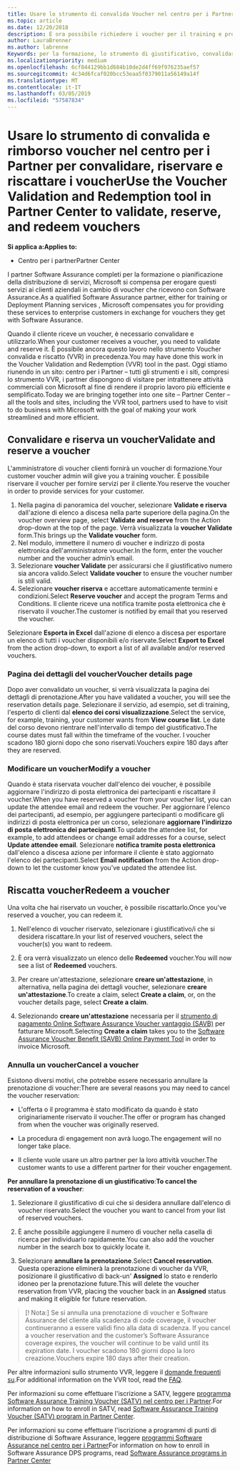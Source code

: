 ```yaml
---
title: Usare lo strumento di convalida Voucher nel centro per i Partner per i voucher di formazione e altro | Centro per i partner
ms.topic: article
ms.date: 12/20/2018
description: È ora possibile richiedere i voucher per il training e programmi di software assurance nel centro per i Partner
author: LauraBrenner
ms.author: labrenne
Keywords: per la formazione, lo strumento di giustificativo, convalidare voucher, attestazioni di garanzia di software, DPS, SATV
ms.localizationpriority: medium
ms.openlocfilehash: 6cf844129bb1d684b10de2d4ff69f976235aef57
ms.sourcegitcommit: 4c34d6fcaf020bcc53eaa5f0379011a56149a14f
ms.translationtype: MT
ms.contentlocale: it-IT
ms.lasthandoff: 03/05/2019
ms.locfileid: "57587834"
---
```

# <a name="use-the-voucher-validation-and-redemption-tool-in-partner-center-to-validate-reserve-and-redeem-vouchers"></a><span data-ttu-id="b2a86-104">Usare lo strumento di convalida e rimborso voucher nel centro per i Partner per convalidare, riservare e riscattare i voucher</span><span class="sxs-lookup"><span data-stu-id="b2a86-104">Use the Voucher Validation and Redemption tool in Partner Center to validate, reserve, and redeem vouchers</span></span> 

<span data-ttu-id="b2a86-105">**Si applica a:**</span><span class="sxs-lookup"><span data-stu-id="b2a86-105">**Applies to:**</span></span>

- <span data-ttu-id="b2a86-106">Centro per i partner</span><span class="sxs-lookup"><span data-stu-id="b2a86-106">Partner Center</span></span>

<span data-ttu-id="b2a86-107">I partner Software Assurance completi per la formazione o pianificazione della distribuzione di servizi, Microsoft si compensa per erogare questi servizi ai clienti aziendali in cambio di voucher che ricevono con Software Assurance.</span><span class="sxs-lookup"><span data-stu-id="b2a86-107">As a qualified Software Assurance partner, either for training or Deployment Planning services , Microsoft compensates you for providing these services to enterprise customers in exchange for vouchers they get with Software Assurance.</span></span>

<span data-ttu-id="b2a86-108">Quando il cliente riceve un voucher, è necessario convalidare e utilizzarlo.</span><span class="sxs-lookup"><span data-stu-id="b2a86-108">When your customer receives a voucher, you need to validate and reserve it.</span></span> <span data-ttu-id="b2a86-109">È possibile ancora questo lavoro nello strumento Voucher convalida e riscatto (VVR) in precedenza.</span><span class="sxs-lookup"><span data-stu-id="b2a86-109">You may have done this work in the Voucher Validation and Redemption (VVR) tool in the past.</span></span> <span data-ttu-id="b2a86-110">Oggi stiamo riunendo in un sito: centro per i Partner – tutti gli strumenti e i siti, compresi lo strumento VVR, i partner dispongono di visitare per intrattenere attività commerciali con Microsoft al fine di rendere il proprio lavoro più efficiente e semplificato.</span><span class="sxs-lookup"><span data-stu-id="b2a86-110">Today we are bringing together into one site – Partner Center – all the tools and sites, including the VVR tool, partners used to have to visit to do business with Microsoft with the goal of making your work streamlined and more efficient.</span></span>

## <a name="validate-and-reserve-a-voucher"></a><span data-ttu-id="b2a86-111">Convalidare e riserva un voucher</span><span class="sxs-lookup"><span data-stu-id="b2a86-111">Validate and reserve a voucher</span></span>

<span data-ttu-id="b2a86-112">L'amministratore di voucher clienti fornirà un voucher di formazione.</span><span class="sxs-lookup"><span data-stu-id="b2a86-112">Your customer voucher admin will give you a training voucher.</span></span> <span data-ttu-id="b2a86-113">È possibile riservare il voucher per fornire servizi per il cliente.</span><span class="sxs-lookup"><span data-stu-id="b2a86-113">You reserve the voucher in order to provide services for your customer.</span></span>

1. <span data-ttu-id="b2a86-114">Nella pagina di panoramica del voucher, selezionare **Validate e riserva** dall'azione di elenco a discesa nella parte superiore della pagina.</span><span class="sxs-lookup"><span data-stu-id="b2a86-114">On the voucher overview page, select **Validate and reserve** from the Action drop-down at the top of the page.</span></span> <span data-ttu-id="b2a86-115">Verrà visualizzata la **voucher Validate** form.</span><span class="sxs-lookup"><span data-stu-id="b2a86-115">This brings up the **Validate voucher** form.</span></span>
2. <span data-ttu-id="b2a86-116">Nel modulo, immettere il numero di voucher e indirizzo di posta elettronica dell'amministratore voucher.</span><span class="sxs-lookup"><span data-stu-id="b2a86-116">In the form, enter the voucher number and the voucher admin’s email.</span></span>
3. <span data-ttu-id="b2a86-117">Selezionare **voucher Validate** per assicurarsi che il giustificativo numero sia ancora valido.</span><span class="sxs-lookup"><span data-stu-id="b2a86-117">Select **Validate voucher** to ensure the voucher number is still valid.</span></span>
4. <span data-ttu-id="b2a86-118">Selezionare **voucher riserva** e accettare automaticamente termini e condizioni.</span><span class="sxs-lookup"><span data-stu-id="b2a86-118">Select **Reserve voucher** and accept the program Terms and Conditions.</span></span> <span data-ttu-id="b2a86-119">Il cliente riceve una notifica tramite posta elettronica che è riservato il voucher.</span><span class="sxs-lookup"><span data-stu-id="b2a86-119">The customer is notified by email that you reserved the voucher.</span></span>

<span data-ttu-id="b2a86-120">Selezionare **Esporta in Excel** dall'azione di elenco a discesa per esportare un elenco di tutti i voucher disponibili e/o riservate.</span><span class="sxs-lookup"><span data-stu-id="b2a86-120">Select **Export to Excel** from the action drop-down, to export a list of all available and/or reserved vouchers.</span></span>

### <a name="voucher-details-page"></a><span data-ttu-id="b2a86-121">Pagina dei dettagli del voucher</span><span class="sxs-lookup"><span data-stu-id="b2a86-121">Voucher details page</span></span>

<span data-ttu-id="b2a86-122">Dopo aver convalidato un voucher, si verrà visualizzata la pagina dei dettagli di prenotazione.</span><span class="sxs-lookup"><span data-stu-id="b2a86-122">After you have validated a voucher, you will see the reservation details page.</span></span> <span data-ttu-id="b2a86-123">Selezionare il servizio, ad esempio, set di training, l'esperto di clienti dal **elenco dei corsi visualizzazione**.</span><span class="sxs-lookup"><span data-stu-id="b2a86-123">Select the service, for example, training, your customer wants from **View course list**.</span></span>
<span data-ttu-id="b2a86-124">Le date del corso devono rientrare nell'intervallo di tempo del giustificativo.</span><span class="sxs-lookup"><span data-stu-id="b2a86-124">The course dates must fall within the timeframe of the voucher.</span></span> <span data-ttu-id="b2a86-125">I voucher scadono 180 giorni dopo che sono riservati.</span><span class="sxs-lookup"><span data-stu-id="b2a86-125">Vouchers expire 180 days after they are reserved.</span></span>

### <a name="modify-a-voucher"></a><span data-ttu-id="b2a86-126">Modificare un voucher</span><span class="sxs-lookup"><span data-stu-id="b2a86-126">Modify a voucher</span></span>

<span data-ttu-id="b2a86-127">Quando è stata riservata voucher dall'elenco dei voucher, è possibile aggiornare l'indirizzo di posta elettronica dei partecipanti e riscattare il voucher.</span><span class="sxs-lookup"><span data-stu-id="b2a86-127">When you have reserved a voucher from your voucher list, you can update the attendee email and redeem the voucher.</span></span> <span data-ttu-id="b2a86-128">Per aggiornare l'elenco dei partecipanti, ad esempio, per aggiungere partecipanti o modificare gli indirizzi di posta elettronica per un corso, selezionare **aggiornare l'indirizzo di posta elettronica dei partecipanti**.</span><span class="sxs-lookup"><span data-stu-id="b2a86-128">To update the attendee list, for example, to add attendees or change email addresses for a course, select **Update attendee email**.</span></span> <span data-ttu-id="b2a86-129">Selezionare **notifica tramite posta elettronica** dall'elenco a discesa azione per informare il cliente è stato aggiornato l'elenco dei partecipanti.</span><span class="sxs-lookup"><span data-stu-id="b2a86-129">Select **Email notification** from the Action drop-down to let the customer know you’ve updated the attendee list.</span></span>

## <a name="redeem-a-voucher"></a><span data-ttu-id="b2a86-130">Riscatta voucher</span><span class="sxs-lookup"><span data-stu-id="b2a86-130">Redeem a voucher</span></span>

<span data-ttu-id="b2a86-131">Una volta che hai riservato un voucher, è possibile riscattarlo.</span><span class="sxs-lookup"><span data-stu-id="b2a86-131">Once you've reserved a voucher, you can redeem it.</span></span> 

1. <span data-ttu-id="b2a86-132">Nell'elenco di voucher riservato, selezionare i giustificativo/i che si desidera riscattare.</span><span class="sxs-lookup"><span data-stu-id="b2a86-132">In your list of reserved vouchers, select the voucher(s) you want to redeem.</span></span> 
2. <span data-ttu-id="b2a86-133">È ora verrà visualizzato un elenco delle **Redeemed** voucher.</span><span class="sxs-lookup"><span data-stu-id="b2a86-133">You will now see a list of **Redeemed** vouchers.</span></span>

4. <span data-ttu-id="b2a86-134">Per creare un'attestazione, selezionare **creare un'attestazione**, in alternativa, nella pagina dei dettagli voucher, selezionare **creare un'attestazione**.</span><span class="sxs-lookup"><span data-stu-id="b2a86-134">To create a claim, select **Create a claim**, or, on the voucher details page, select **Create a claim**.</span></span>

5. <span data-ttu-id="b2a86-135">Selezionando **creare un'attestazione** necessaria per il [strumento di pagamento Online Software Assurance Voucher vantaggio (SAVB)](https://planningservices.partners.extranet.microsoft.com/en/Pages/getpaid.aspx) per fatturare Microsoft.</span><span class="sxs-lookup"><span data-stu-id="b2a86-135">Selecting **Create a claim** takes you to the [Software Assurance Voucher Benefit (SAVB) Online Payment Tool](https://planningservices.partners.extranet.microsoft.com/en/Pages/getpaid.aspx) in order to invoice Microsoft.</span></span>


### <a name="cancel-a-voucher"></a><span data-ttu-id="b2a86-136">Annulla un voucher</span><span class="sxs-lookup"><span data-stu-id="b2a86-136">Cancel a voucher</span></span>

<span data-ttu-id="b2a86-137">Esistono diversi motivi, che potrebbe essere necessario annullare la prenotazione di voucher:</span><span class="sxs-lookup"><span data-stu-id="b2a86-137">There are several reasons you may need to cancel the voucher reservation:</span></span>

- <span data-ttu-id="b2a86-138">L'offerta o il programma è stato modificato da quando è stato originariamente riservato il voucher.</span><span class="sxs-lookup"><span data-stu-id="b2a86-138">The offer or program has changed from when the voucher was originally reserved.</span></span>

- <span data-ttu-id="b2a86-139">La procedura di engagement non avrà luogo.</span><span class="sxs-lookup"><span data-stu-id="b2a86-139">The engagement will no longer take place.</span></span>

- <span data-ttu-id="b2a86-140">Il cliente vuole usare un altro partner per la loro attività voucher.</span><span class="sxs-lookup"><span data-stu-id="b2a86-140">The customer wants to use a different partner for their voucher engagement.</span></span>

<span data-ttu-id="b2a86-141">**Per annullare la prenotazione di un giustificativo**:</span><span class="sxs-lookup"><span data-stu-id="b2a86-141">**To cancel the reservation of a voucher**:</span></span>

1. <span data-ttu-id="b2a86-142">Selezionare il giustificativo di cui che si desidera annullare dall'elenco di voucher riservato.</span><span class="sxs-lookup"><span data-stu-id="b2a86-142">Select the voucher you want to cancel from your list of reserved vouchers.</span></span>

2. <span data-ttu-id="b2a86-143">È anche possibile aggiungere il numero di voucher nella casella di ricerca per individuarlo rapidamente.</span><span class="sxs-lookup"><span data-stu-id="b2a86-143">You can also add the voucher number in the search box to quickly locate it.</span></span> 

3. <span data-ttu-id="b2a86-144">Selezionare **annullare la prenotazione**.</span><span class="sxs-lookup"><span data-stu-id="b2a86-144">Select **Cancel reservation**.</span></span> <span data-ttu-id="b2a86-145">Questa operazione eliminerà la prenotazione di voucher da VVR, posizionare il giustificativo di back-un' **Assigned** lo stato e renderlo idoneo per la prenotazione future.</span><span class="sxs-lookup"><span data-stu-id="b2a86-145">This will delete the voucher reservation from VVR, placing the voucher back in an **Assigned** status and making it eligible for future reservation.</span></span>

>[! Nota:]<span data-ttu-id="b2a86-146"> Se si annulla una prenotazione di voucher e Software Assurance del cliente alla scadenza di code coverage, il voucher continueranno a essere validi fino alla data di scadenza.</span><span class="sxs-lookup"><span data-stu-id="b2a86-146"> If you cancel a voucher reservation and the customer’s Software Assurance coverage expires, the voucher will continue to be valid until its expiration date.</span></span> <span data-ttu-id="b2a86-147">I voucher scadono 180 giorni dopo la loro creazione.</span><span class="sxs-lookup"><span data-stu-id="b2a86-147">Vouchers expire 180 days after their creation.</span></span>

<span data-ttu-id="b2a86-148">Per altre informazioni sullo strumento VVR, leggere il [domande frequenti su](vvr-faq.md).</span><span class="sxs-lookup"><span data-stu-id="b2a86-148">For additional information on the VVR tool, read the [FAQ](vvr-faq.md).</span></span>

<span data-ttu-id="b2a86-149">Per informazioni su come effettuare l'iscrizione a SATV, leggere [programma Software Assurance Training Voucher (SATV) nel centro per i Partner](software-assurance-satv.md).</span><span class="sxs-lookup"><span data-stu-id="b2a86-149">For information on how to enroll in SATV, read [Software Assurance Training Voucher (SATV) program in Partner Center](software-assurance-satv.md).</span></span>

<span data-ttu-id="b2a86-150">Per informazioni su come effettuare l'iscrizione a programmi di punti di distribuzione di Software Assurance, leggere [programmi Software Assurance nel centro per i Partner](software-assurance-dps.md)</span><span class="sxs-lookup"><span data-stu-id="b2a86-150">For information on how to enroll in Software Assurance DPS programs, read [Software Assurance programs in Partner Center](software-assurance-dps.md)</span></span>

